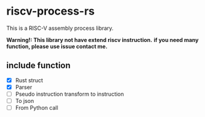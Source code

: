 # riscv-process-rs

This is a RISC-V assembly process library.

**Warning!: This library not have extend riscv instruction.**
**if you need many function, please use issue contact me.**

## include function

- [x] Rust struct
- [x] Parser
- [ ] Pseudo instruction transform to instruction
- [ ] To json
- [ ] From Python call
